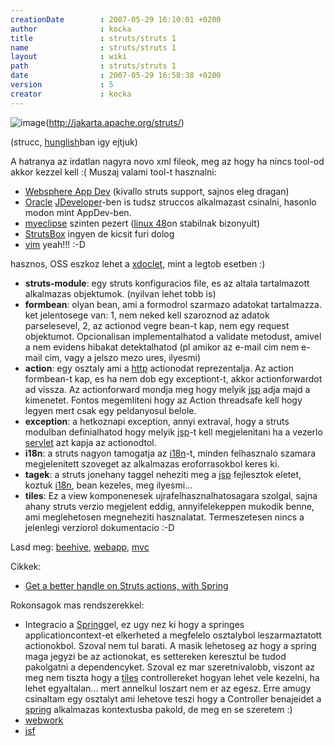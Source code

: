 ```yaml
---
creationDate        : 2007-05-29 16:10:01 +0200 
author              : kocka 
title               : struts/struts 1 
name                : struts/struts 1 
layout              : wiki 
path                : struts/struts 1 
date                : 2007-05-29 16:58:38 +0200 
version             : 5 
creator             : kocka 
---
```

![image](http://struts.apache.org/images/struts.gif)(http://jakarta.apache.org/struts/)

(strucc, [hunglish](../hunglish.html)ban igy ejtjuk)


A hatranya az irdatlan nagyra novo xml fileok, meg az hogy ha nincs tool-od akkor kezzel kell :( Muszaj valami tool-t hasznalni:

*   [Websphere App Dev](../Websphere%20App%20Dev.html) (kivallo struts support, sajnos eleg dragan)
*   [Oracle](../Oracle.html) [JDeveloper](../JDeveloper.html)-ben is tudsz struccos alkalmazast csinalni, hasonlo modon mint AppDev-ben.
*   [myeclipse](../myeclipse.html) szinten pezert ([linux 48](../Linux%2048.html)on stabilnak bizonyult)
*   [StrutsBox](../StrutsBox.html) ingyen de kicsit furi dolog
*   [vim](../VIM.html) yeah!!! :-D


hasznos, OSS eszkoz lehet a [xdoclet](../XDoclet.html), mint a legtob esetben :)

*   __struts-module__: egy struts konfiguracios file, es az altala tartalmazott alkalmazas objektumok. (nyilvan lehet tobb is)
*   __formbean__: olyan bean, ami a formodrol szarmazo adatokat tartalmazza. ket jelentosege van: 1, nem neked kell szaroznod az adatok parselesevel, 2, az actionod vegre bean-t kap, nem egy request objektumot. Opcionalisan implementalhatod a validate metodust, amivel a nem evidens hibakat detektalhatod (pl amikor az e-mail cim nem e-mail cim, vagy a jelszo mezo ures, ilyesmi)
*   __action__: egy osztaly ami a [http](../HTTP.html) actionodat reprezentalja. Az action formbean-t kap, es ha nem dob egy exceptiont-t, akkor actionforwardot ad vissza. Az actionforward mondja meg hogy melyik [jsp](../JSP.html) adja majd a kimenetet. Fontos megemliteni hogy az Action threadsafe kell hogy legyen mert csak egy peldanyosul belole.
*   __exception__: a hetkoznapi exception, annyi extraval, hogy a struts modulban definialhatod hogy melyik [jsp](../JSP.html)-t kell megjelenitani ha a vezerlo [servlet](../servlet.html) azt kapja az actionodtol.
*   __i18n__: a struts nagyon tamogatja az [i18n](../i18n.html)-t, minden felhasznalo szamara megjelenitett szoveget az alkalmazas eroforrasokbol keres ki.
*   __tagek__: a struts jonehany taggel neheziti meg a [jsp](../JSP.html) fejlesztok eletet, koztuk [i18n](../i18n.html), bean kezeles, meg ilyesmi...
*   __tiles__: Ez a view komponenesek ujrafelhasznalhatosagara szolgal, sajna ahany struts verzio megjelent eddig, annyifelekeppen mukodik benne, ami meglehetosen megneheziti hasznalatat. Termeszetesen nincs a jelenlegi verziorol dokumentacio :-D

Lasd meg:  [beehive](../beehive.html), [webapp](../webapp.html), [mvc](../MVC.html)

Cikkek: 

*   [Get a better handle on Struts actions, with Spring](http://www-128.ibm.com/developerworks/java/library/j-sr2.html)

Rokonsagok mas rendszerekkel:

*   Integracio a [Spring](../spring.html)gel, ez ugy nez ki hogy a springes applicationcontext-et elkerheted a megfelelo osztalybol leszarmaztatott actionokbol. Szoval nem tul barati. A masik lehetoseg az hogy a spring maga jegyzi be az actionokat, es settereken keresztul be tudod pakolgatni a dependencyket. Szoval ez mar szeretnivalobb, viszont az meg nem tiszta hogy a [tiles](../tiles.html) controllereket hogyan lehet vele kezelni, ha lehet egyaltalan... mert annelkul loszart nem er az egesz. Erre amugy csinaltam egy osztalyt ami lehetove teszi hogy a Controller benajeidet a [spring](../spring.html) alkalmazas kontextusba pakold, de meg en se szeretem :)
*   [webwork](../WebWork.html)
*   [jsf](../JSF.html)


